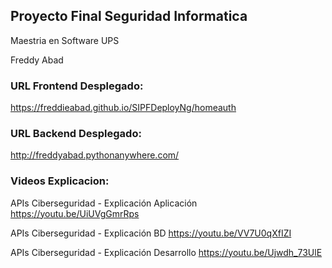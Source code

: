 ## Proyecto Final Seguridad Informatica
Maestria en Software 
UPS

Freddy Abad


### URL Frontend Desplegado:
https://freddieabad.github.io/SIPFDeployNg/homeauth

### URL Backend Desplegado:
http://freddyabad.pythonanywhere.com/

### Videos Explicacion:

APIs Ciberseguridad - Explicación Aplicación
https://youtu.be/UiUVgGmrRps

APIs Ciberseguridad - Explicación BD
https://youtu.be/VV7U0qXfIZI

APIs Ciberseguridad - Explicación Desarrollo
https://youtu.be/Ujwdh_73UlE